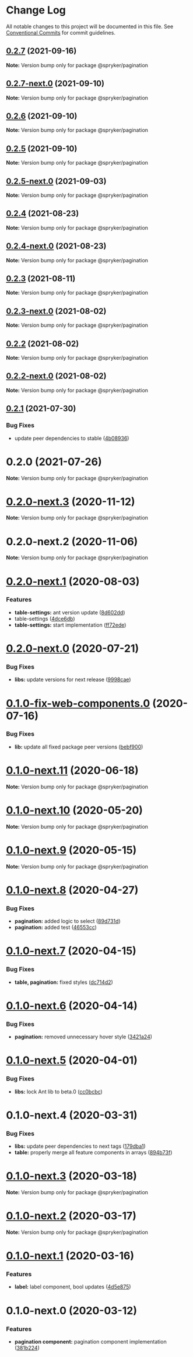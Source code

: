 # Change Log

All notable changes to this project will be documented in this file.
See [Conventional Commits](https://conventionalcommits.org) for commit guidelines.

## [0.2.7](https://github.com/spryker/ui-components/compare/@spryker/pagination@0.2.7-next.0...@spryker/pagination@0.2.7) (2021-09-16)

**Note:** Version bump only for package @spryker/pagination





## [0.2.7-next.0](https://github.com/spryker/ui-components/compare/@spryker/pagination@0.2.6...@spryker/pagination@0.2.7-next.0) (2021-09-10)

**Note:** Version bump only for package @spryker/pagination





## [0.2.6](https://github.com/spryker/ui-components/compare/@spryker/pagination@0.2.5-next.0...@spryker/pagination@0.2.6) (2021-09-10)

**Note:** Version bump only for package @spryker/pagination





## [0.2.5](https://github.com/spryker/ui-components/compare/@spryker/pagination@0.2.5-next.0...@spryker/pagination@0.2.5) (2021-09-10)

**Note:** Version bump only for package @spryker/pagination





## [0.2.5-next.0](https://github.com/spryker/ui-components/compare/@spryker/pagination@0.2.4...@spryker/pagination@0.2.5-next.0) (2021-09-03)

**Note:** Version bump only for package @spryker/pagination





## [0.2.4](https://github.com/spryker/ui-components/compare/@spryker/pagination@0.2.4-next.0...@spryker/pagination@0.2.4) (2021-08-23)

**Note:** Version bump only for package @spryker/pagination





## [0.2.4-next.0](https://github.com/spryker/ui-components/compare/@spryker/pagination@0.2.3...@spryker/pagination@0.2.4-next.0) (2021-08-23)

**Note:** Version bump only for package @spryker/pagination





## [0.2.3](https://github.com/spryker/ui-components/compare/@spryker/pagination@0.2.3-next.0...@spryker/pagination@0.2.3) (2021-08-11)

**Note:** Version bump only for package @spryker/pagination





## [0.2.3-next.0](https://github.com/spryker/ui-components/compare/@spryker/pagination@0.2.2...@spryker/pagination@0.2.3-next.0) (2021-08-02)

**Note:** Version bump only for package @spryker/pagination





## [0.2.2](https://github.com/spryker/ui-components/compare/@spryker/pagination@0.2.2-next.0...@spryker/pagination@0.2.2) (2021-08-02)

**Note:** Version bump only for package @spryker/pagination





## [0.2.2-next.0](https://github.com/spryker/ui-components/compare/@spryker/pagination@0.2.1...@spryker/pagination@0.2.2-next.0) (2021-08-02)

**Note:** Version bump only for package @spryker/pagination





## [0.2.1](https://github.com/spryker/ui-components/compare/@spryker/pagination@0.2.0...@spryker/pagination@0.2.1) (2021-07-30)


### Bug Fixes

* update peer dependencies to stable ([4b08936](https://github.com/spryker/ui-components/commit/4b0893691360cf4bd66935aed24873266c98c4e4))





# 0.2.0 (2021-07-26)

**Note:** Version bump only for package @spryker/pagination





# [0.2.0-next.3](https://github.com/spryker/ui-components/compare/@spryker/pagination@0.2.0-next.2...@spryker/pagination@0.2.0-next.3) (2020-11-12)

**Note:** Version bump only for package @spryker/pagination





# 0.2.0-next.2 (2020-11-06)

**Note:** Version bump only for package @spryker/pagination





# [0.2.0-next.1](https://github.com/spryker/ui-components/compare/@spryker/pagination@0.2.0-next.0...@spryker/pagination@0.2.0-next.1) (2020-08-03)


### Features

* **table-settings:** ant version update ([8d602dd](https://github.com/spryker/ui-components/commit/8d602dd90d90ea6e1be316bf12511a0b636b6864))
* table-settings ([4dce6db](https://github.com/spryker/ui-components/commit/4dce6dbfc046ad6fa72e072222868183b217390c))
* **table-settings:** start implementation ([ff72ede](https://github.com/spryker/ui-components/commit/ff72edefb0b79c9573ba3d8daaffb51a9b431cb5))





# [0.2.0-next.0](https://github.com/spryker/ui-components/compare/@spryker/pagination@0.2.0-fix-web-components.0...@spryker/pagination@0.2.0-next.0) (2020-07-21)


### Bug Fixes

* **libs:** update versions for next release ([9998cae](https://github.com/spryker/ui-components/commit/9998cae9b2ab631607c0d33fa546363313bfd6aa))





# [0.1.0-fix-web-components.0](https://github.com/spryker/ui-components/compare/@spryker/pagination@0.1.0-next.11...@spryker/pagination@0.1.0-fix-web-components.0) (2020-07-16)


### Bug Fixes

* **lib:** update all fixed package peer versions ([bebf900](https://github.com/spryker/ui-components/commit/bebf900c4867617f4dd0032a554037827ecdbda6))





# [0.1.0-next.11](https://github.com/spryker/ui-components/compare/@spryker/pagination@0.1.0-next.10...@spryker/pagination@0.1.0-next.11) (2020-06-18)

**Note:** Version bump only for package @spryker/pagination





# [0.1.0-next.10](https://github.com/spryker/ui-components/compare/@spryker/pagination@0.1.0-next.9...@spryker/pagination@0.1.0-next.10) (2020-05-20)

**Note:** Version bump only for package @spryker/pagination





# [0.1.0-next.9](https://github.com/spryker/ui-components/compare/@spryker/pagination@0.1.0-next.8...@spryker/pagination@0.1.0-next.9) (2020-05-15)

**Note:** Version bump only for package @spryker/pagination





# [0.1.0-next.8](https://github.com/spryker/ui-components/compare/@spryker/pagination@0.1.0-next.7...@spryker/pagination@0.1.0-next.8) (2020-04-27)


### Bug Fixes

* **pagination:** added logic to select ([89d731d](https://github.com/spryker/ui-components/commit/89d731db265e8be28bd626d8ddd4774f36b95b70))
* **pagination:** added test ([46553cc](https://github.com/spryker/ui-components/commit/46553cc3b68386935255cfd73d218626d2a49956))





# [0.1.0-next.7](https://github.com/spryker/ui-components/compare/@spryker/pagination@0.1.0-next.6...@spryker/pagination@0.1.0-next.7) (2020-04-15)


### Bug Fixes

* **table, pagination:** fixed styles ([dc714d2](https://github.com/spryker/ui-components/commit/dc714d217d8e449957b054bc302faae1b1bf4022))





# [0.1.0-next.6](https://github.com/spryker/ui-components/compare/@spryker/pagination@0.1.0-next.5...@spryker/pagination@0.1.0-next.6) (2020-04-14)


### Bug Fixes

* **pagination:** removed unnecessary hover style ([3421a24](https://github.com/spryker/ui-components/commit/3421a24ce3167c790eaafc2b23d7c953479111c8))





# [0.1.0-next.5](https://github.com/spryker/ui-components/compare/@spryker/pagination@0.1.0-next.4...@spryker/pagination@0.1.0-next.5) (2020-04-01)


### Bug Fixes

* **libs:** lock Ant lib to beta.0 ([cc0bcbc](https://github.com/spryker/ui-components/commit/cc0bcbc133e8322cdd23cd7ac60acd398386a3e3))





# 0.1.0-next.4 (2020-03-31)


### Bug Fixes

* **libs:** update peer dependencies to next tags ([179dba1](https://github.com/spryker/ui-components/commit/179dba1ab72ac5229bdefbab5cca0747b9d1d004))
* **table:** properly merge all feature components in arrays ([894b73f](https://github.com/spryker/ui-components/commit/894b73f12a602b7d6cf98870578a5af3cd9bb085))





# [0.1.0-next.3](https://github.com/spryker/ui-components/compare/@spryker/pagination@0.1.0-next.2...@spryker/pagination@0.1.0-next.3) (2020-03-18)

**Note:** Version bump only for package @spryker/pagination





# [0.1.0-next.2](https://github.com/spryker/ui-components/compare/@spryker/pagination@0.1.0-next.1...@spryker/pagination@0.1.0-next.2) (2020-03-17)

**Note:** Version bump only for package @spryker/pagination





# [0.1.0-next.1](https://github.com/spryker/ui-components/compare/@spryker/pagination@0.1.0-next.0...@spryker/pagination@0.1.0-next.1) (2020-03-16)


### Features

* **label:** label component, bool updates ([4d5e875](https://github.com/spryker/ui-components/commit/4d5e8757009faa5fa2b4546b0061508b2c5725f0))





# 0.1.0-next.0 (2020-03-12)


### Features

* **pagination component:** pagination component implementation ([381b224](https://github.com/spryker/ui-components/commit/381b22463019f41f8749ef4e29733789cdaa8ef6))
